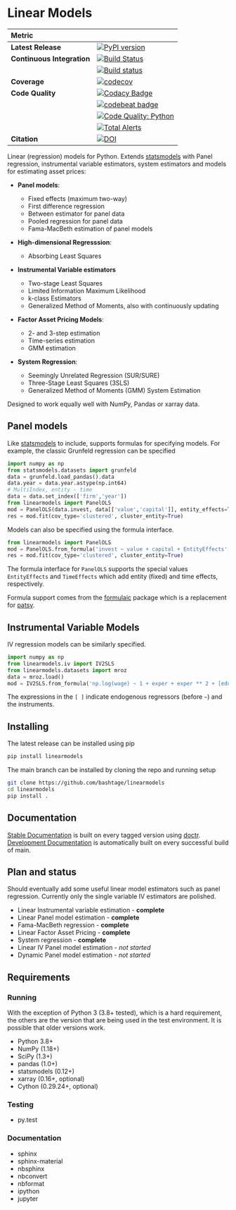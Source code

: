 # Linear Models

| Metric                     |                                                                                                                                                                                                                                                          |
| :------------------------- | :------------------------------------------------------------------------------------------------------------------------------------------------------------------------------------------------------------------------------------------------------- |
| **Latest Release**         | [![PyPI version](https://badge.fury.io/py/linearmodels.svg)](https://badge.fury.io/py/linearmodels)                                                                                                                                                      |
| **Continuous Integration** | [![Build Status](https://dev.azure.com/kevinksheppard/kevinksheppard/_apis/build/status/bashtage.linearmodels?branchName=main)](https://dev.azure.com/kevinksheppard/kevinksheppard/_build/latest?definitionId=2&branchName=main)                        |
|                            | [![Build status](https://ci.appveyor.com/api/projects/status/7768doy6wrdunmdt/branch/main?svg=true)](https://ci.appveyor.com/project/bashtage/linearmodels/branch/main)                                                                                  |
| **Coverage**               | [![codecov](https://codecov.io/gh/bashtage/linearmodels/branch/main/graph/badge.svg)](https://codecov.io/gh/bashtage/linearmodels)                                                                                                                       |
| **Code Quality**           | [![Codacy Badge](https://api.codacy.com/project/badge/Grade/745a24a69cb2466b95df6a53c83892de)](https://www.codacy.com/manual/bashtage/linearmodels?utm_source=github.com&utm_medium=referral&utm_content=bashtage/linearmodels&utm_campaign=Badge_Grade) |
|                            | [![codebeat badge](https://codebeat.co/badges/aaae2fb4-72b5-4a66-97cd-77b93488f243)](https://codebeat.co/projects/github-com-bashtage-linearmodels-main)                                                                                                 |
|                            | [![Code Quality: Python](https://img.shields.io/lgtm/grade/python/g/bashtage/linearmodels.svg?logo=lgtm&logoWidth=18)](https://lgtm.com/projects/g/bashtage/linearmodels/context:python)                                                                 |
|                            | [![Total Alerts](https://img.shields.io/lgtm/alerts/g/bashtage/linearmodels.svg?logo=lgtm&logoWidth=18)](https://lgtm.com/projects/g/bashtage/linearmodels/alerts)                                                                                       |
| **Citation**               | [![DOI](https://zenodo.org/badge/82291672.svg)](https://zenodo.org/badge/latestdoi/82291672)                                                                                                                                                             |

Linear (regression) models for Python. Extends
[statsmodels](http://www.statsmodels.org) with Panel regression,
instrumental variable estimators, system estimators and models for
estimating asset prices:

-   **Panel models**:
    -   Fixed effects (maximum two-way)
    -   First difference regression
    -   Between estimator for panel data
    -   Pooled regression for panel data
    -   Fama-MacBeth estimation of panel models

-   **High-dimensional Regresssion**:
    -   Absorbing Least Squares

-   **Instrumental Variable estimators**
    -   Two-stage Least Squares
    -   Limited Information Maximum Likelihood
    -   k-class Estimators
    -   Generalized Method of Moments, also with continuously updating

-   **Factor Asset Pricing Models**:
    -   2- and 3-step estimation
    -   Time-series estimation
    -   GMM estimation

-   **System Regression**:
    -   Seemingly Unrelated Regression (SUR/SURE)
    -   Three-Stage Least Squares (3SLS)
    -   Generalized Method of Moments (GMM) System Estimation

Designed to work equally well with NumPy, Pandas or xarray data.

## Panel models

Like [statsmodels](http://www.statsmodels.org) to include, supports
formulas for specifying models. For example, the classic Grunfeld regression can be
specified

```python
import numpy as np
from statsmodels.datasets import grunfeld
data = grunfeld.load_pandas().data
data.year = data.year.astype(np.int64)
# MultiIndex, entity - time
data = data.set_index(['firm','year'])
from linearmodels import PanelOLS
mod = PanelOLS(data.invest, data[['value','capital']], entity_effects=True)
res = mod.fit(cov_type='clustered', cluster_entity=True)
```

Models can also be specified using the formula interface.

```python
from linearmodels import PanelOLS
mod = PanelOLS.from_formula('invest ~ value + capital + EntityEffects', data)
res = mod.fit(cov_type='clustered', cluster_entity=True)
```

The formula interface for `PanelOLS` supports the special values
`EntityEffects` and `TimeEffects` which add entity (fixed) and time
effects, respectively.

Formula support comes from the [formulaic](https://github.com/matthewwardrop/formulaic/)
package which is a replacement for [patsy](https://patsy.readthedocs.io/en/latest/).

## Instrumental Variable Models

IV regression models can be similarly specified.

```python
import numpy as np
from linearmodels.iv import IV2SLS
from linearmodels.datasets import mroz
data = mroz.load()
mod = IV2SLS.from_formula('np.log(wage) ~ 1 + exper + exper ** 2 + [educ ~ motheduc + fatheduc]', data)
```

The expressions in the `[ ]` indicate endogenous regressors (before `~`)
and the instruments.

## Installing

The latest release can be installed using pip

```bash
pip install linearmodels
```

The main branch can be installed by cloning the repo and running setup

```bash
git clone https://github.com/bashtage/linearmodels
cd linearmodels
pip install .
```

## Documentation

[Stable Documentation](https://bashtage.github.io/linearmodels/) is
built on every tagged version using
[doctr](https://github.com/drdoctr/doctr).
[Development Documentation](https://bashtage.github.io/linearmodels/devel)
is automatically built on every successful build of main.

## Plan and status

Should eventually add some useful linear model estimators such as panel
regression. Currently only the single variable IV estimators are polished.

-   Linear Instrumental variable estimation - **complete**
-   Linear Panel model estimation - **complete**
-   Fama-MacBeth regression - **complete**
-   Linear Factor Asset Pricing - **complete**
-   System regression - **complete**
-   Linear IV Panel model estimation - _not started_
-   Dynamic Panel model estimation - _not started_

## Requirements

### Running

With the exception of Python 3 (3.8+ tested), which is a hard requirement, the
others are the version that are being used in the test environment. It
is possible that older versions work.

-   Python 3.8+
-   NumPy (1.18+)
-   SciPy (1.3+)
-   pandas (1.0+)
-   statsmodels (0.12+)
-   xarray (0.16+, optional)
-   Cython (0.29.24+, optional)

### Testing

-   py.test

### Documentation

-   sphinx
-   sphinx-material
-   nbsphinx
-   nbconvert
-   nbformat
-   ipython
-   jupyter
